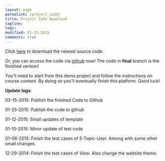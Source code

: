 ```yaml
---
layout: page
permalink: /project_code/
title: Project Code Download
tagline: 
tags: 
modified: 01-23-2015
comments: true
---
```


Click [here](/files/project-01-12-2015.tar) to download the newest source code.

Or, you can access the code via [github](https://github.com/WebCoursify/src-code-for-full-stack-web-platform) now! The code in **final** branch is the finished version!  

You'll need to start from this demo project and follow the instructions on course content. By doing so you'll eventually finish this platform. Good luck!

**Update logs**:

03-15-2015: Publish the finished Code to Github

01-25-2015: Publish the code to github

01-12-2015: Small updates of template

01-10-2015: Minor update of test code

01-06-2015: Finish the test cases of 5-Topic-User. Among with some other small changes. 

12-29-2014: Finish the test cases of *View*. Also change the website theme. 
